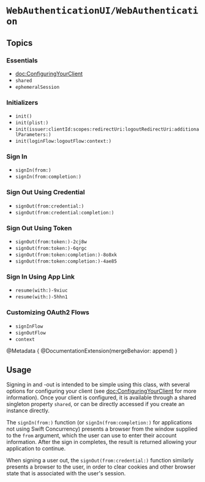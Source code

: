 # ``WebAuthenticationUI/WebAuthentication``

## Topics

### Essentials

- <doc:ConfiguringYourClient>
- ``shared``
- ``ephemeralSession``

### Initializers

- ``init()``
- ``init(plist:)``
- ``init(issuer:clientId:scopes:redirectUri:logoutRedirectUri:additionalParameters:)``
- ``init(loginFlow:logoutFlow:context:)``

### Sign In

- ``signIn(from:)``
- ``signIn(from:completion:)``

### Sign Out Using Credential

- ``signOut(from:credential:)``
- ``signOut(from:credential:completion:)``

### Sign Out Using Token

- ``signOut(from:token:)-2cj8w``
- ``signOut(from:token:)-6qrgc``
- ``signOut(from:token:completion:)-8o8xk``
- ``signOut(from:token:completion:)-4ae85``

### Sign In Using App Link

- ``resume(with:)-9xiuc``
- ``resume(with:)-5hhn1``

### Customizing OAuth2 Flows

- ``signInFlow``
- ``signOutFlow``
- ``context``

@Metadata {
    @DocumentationExtension(mergeBehavior: append)
}

## Usage

Signing in and -out is intended to be simple using this class, with several options for configuring your client (see <doc:ConfiguringYourClient> for more information). Once your client is configured, it is available through a shared singleton property ``shared``, or can be directly accessed if you create an instance directly.

The ``signIn(from:)`` function (or ``signIn(from:completion:)`` for applications not using Swift Concurrency) presents a browser from the window supplied to the `from` argument, which the user can use to enter their account information.  After the sign in completes, the result is returned allowing your application to continue.

When signing a user out, the ``signOut(from:credential:)`` function similarly presents a browser to the user, in order to clear cookies and other browser state that is associated with the user's session.
